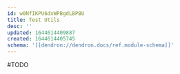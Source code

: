 ```yaml
---
id: w0NfIKPU6dxWPBgdLBPBU
title: Test Utils
desc: ''
updated: 1644614409887
created: 1644614405745
schema: '[[dendron://dendron.docs/ref.module-schema]]'
---
```


#TODO